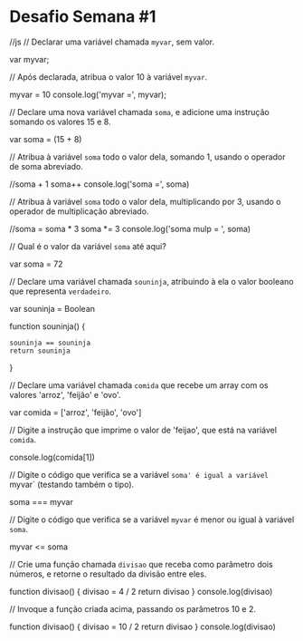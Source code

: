 # Desafio Semana #1

//js
// Declarar uma variável chamada `myvar`, sem valor.

var myvar;

// Após declarada, atribua o valor 10 à variável `myvar`.

myvar = 10
console.log('myvar =', myvar);

// Declare uma nova variável chamada `soma`, e adicione uma instrução somando os valores 15 e 8.

var soma = (15 + 8)

// Atribua à variável `soma` todo o valor dela, somando 1, usando o operador de soma abreviado.

//soma + 1
soma++
console.log('soma =', soma)

// Atribua à variável `soma` todo o valor dela, multiplicando por 3, usando o operador de multiplicação abreviado.

//soma = soma * 3
soma *= 3
console.log('soma mulp = ', soma)

// Qual é o valor da variável `soma` até aqui?

var soma = 72

// Declare uma variável chamada `souninja`, atribuindo à ela o valor booleano que representa `verdadeiro`.

var souninja = Boolean

function souninja() {

    souninja == souninja
    return souninja

}

// Declare uma variável chamada `comida` que recebe um array com os valores 'arroz', 'feijão' e 'ovo'.

var comida = ['arroz', 'feijão', 'ovo']

// Digite a instrução que imprime o valor de 'feijao', que está na variável `comida`.

console.log(comida[1])

// Digite o código que verifica se a variável `soma' é igual a variável `myvar` (testando também o tipo).

soma === myvar

// Digite o código que verifica se a variável `myvar` é menor ou igual à variável `soma`.

myvar <= soma

// Crie uma função chamada `divisao` que receba como parâmetro dois números, e retorne o resultado da divisão entre eles.

function divisao() {
    divisao = 4 / 2
    return divisao
}
console.log(divisao)

// Invoque a função criada acima, passando os parâmetros 10 e 2.

function divisao() {
    divisao = 10 / 2
    return divisao
}
console.log(divisao)

